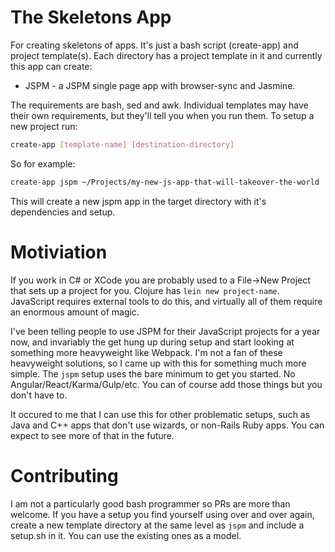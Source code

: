 # The Skeletons App

For creating skeletons of apps. It's just a bash script (create-app) and project template(s). Each directory has a project template in it and currently this app can create:

* JSPM - a JSPM single page app with browser-sync and Jasmine.

The requirements are bash, sed and awk. Individual templates may have their own requirements, but they'll tell you when you run them. To setup a new project run:

```bash
create-app [template-name] [destination-directory]
```

So for example:

```bash
create-app jspm ~/Projects/my-new-js-app-that-will-takeover-the-world
```

This will create a new jspm app in the target directory with it's dependencies and setup.

# Motiviation

If you work in C# or XCode you are probably used to a File->New Project that sets up a project for you. Clojure has `lein new project-name`. JavaScript requires external tools to do this, and virtually all of them require an enormous amount of magic.

I've been telling people to use JSPM for their JavaScript projects for a year now, and invariably the get hung up during setup and start looking at something more heavyweight like Webpack. I'm not a fan of these heavyweight solutions, so I came up with this for something much more simple. The `jspm` setup uses the bare minimum to get you started. No Angular/React/Karma/Gulp/etc. You can of course add those things but you don't have to.

It occured to me that I can use this for other problematic setups, such as Java and C++ apps that don't use wizards, or non-Rails Ruby apps. You can expect to see more of that in the future.

# Contributing

I am not a particularly good bash programmer so PRs are more than welcome. If you have a setup you find yourself using over and over again, create a new template directory at the same level as `jspm` and include a setup.sh in it. You can use the existing ones as a model.
